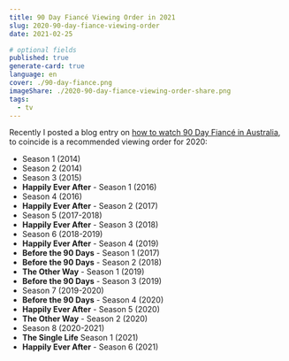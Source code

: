 ```yaml
---
title: 90 Day Fiancé Viewing Order in 2021
slug: 2020-90-day-fiance-viewing-order
date: 2021-02-25

# optional fields
published: true
generate-card: true
language: en
cover: ./90-day-fiance.png
imageShare: ./2020-90-day-fiance-viewing-order-share.png
tags:
  - tv
---
```


Recently I posted a blog entry on [how to watch 90 Day Fiancé in Australia](/how-to-watch-90-day-fiance-australia), to coincide is a recommended viewing order for 2020:

- Season 1 (2014)
- Season 2 (2014)
- Season 3 (2015)
- **Happily Ever After** - Season 1 (2016)
- Season 4 (2016)
- **Happily Ever After** - Season 2 (2017)
- Season 5 (2017-2018)
- **Happily Ever After** - Season 3 (2018)
- Season 6 (2018-2019)
- **Happily Ever After** - Season 4 (2019)
- **Before the 90 Days** - Season 1 (2017)
- **Before the 90 Days** - Season 2 (2018)
- **The Other Way** - Season 1 (2019)
- **Before the 90 Days** - Season 3 (2019)
- Season 7 (2019-2020)
- **Before the 90 Days** - Season 4 (2020)
- **Happily Ever After** - Season 5 (2020)
- **The Other Way** - Season 2 (2020)
- Season 8 (2020-2021)
- **The Single Life** Season 1 (2021)
- **Happily Ever After** - Season 6 (2021)
